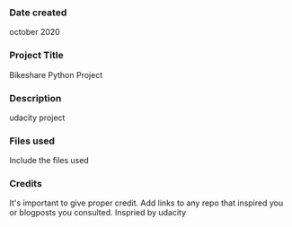 ### Date created
october 2020

### Project Title
Bikeshare Python Project

### Description
udacity project

### Files used
Include the files used

### Credits
It's important to give proper credit. Add links to any repo that inspired you or blogposts you consulted.
Inspried by udacity
